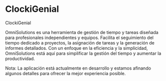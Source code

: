 # ClockiGenial
ClockiGenial

OmniSolutions es una herramienta de gestión de tiempo y tareas diseñada para profesionales independientes y equipos. Facilita el seguimiento del tiempo dedicado a proyectos, la asignación de tareas y la generación de informes detallados. Con un enfoque en la eficiencia y la simplicidad, OmniSolutions está aquí para simplificar la gestión del tiempo y aumentar la productividad.

Nota: La aplicación está actualmente en desarrollo y estamos afinando algunos detalles para ofrecer la mejor experiencia posible.
